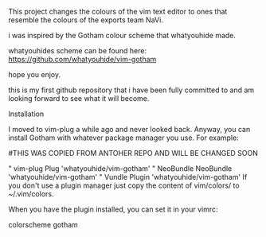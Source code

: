 This project changes the colours of the vim text editor to ones that resemble the colours of the exports team NaVi.


i was inspired by the Gotham colour scheme that whatyouhide made.

whatyouhides scheme can be found here: https://github.com/whatyouhide/vim-gotham 

hope you enjoy.

this is my first github repository that i have been fully committed to and am looking forward to see what it will become.


Installation

I moved to vim-plug a while ago and never looked back. Anyway, you can install Gotham with whatever package manager you use. For example:

#THIS WAS COPIED FROM ANTOHER REPO AND WILL BE CHANGED SOON

" vim-plug
Plug 'whatyouhide/vim-gotham'
" NeoBundle
NeoBundle 'whatyouhide/vim-gotham'
" Vundle
Plugin 'whatyouhide/vim-gotham'
If you don't use a plugin manager just copy the content of vim/colors/ to ~/.vim/colors.

When you have the plugin installed, you can set it in your vimrc:

colorscheme gotham


